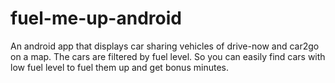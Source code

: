 fuel-me-up-android
==================

An android app that displays car sharing vehicles of drive-now and car2go on a map. The cars are filtered by fuel level. So you can easily find cars with low fuel level to fuel them up and get bonus minutes.
